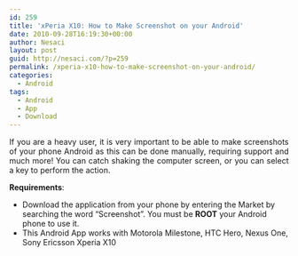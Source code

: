 ```yaml
---
id: 259
title: 'xPeria X10: How to Make Screenshot on your Android'
date: 2010-09-28T16:19:30+00:00
author: Nesaci
layout: post
guid: http://nesaci.com/?p=259
permalink: /xperia-x10-how-to-make-screenshot-on-your-android/
categories:
  - Android
tags:
  - Android
  - App
  - Download
---
```

<p style="text-align: justify;">
  If you are a heavy user, it is very important to be able to make screenshots of your phone Android as this can be done manually, requiring support and much more! You can catch shaking the computer screen, or you can select a key to perform the action.
</p>

<p style="text-align: justify;">
  <strong>Requirements</strong>:
</p>

  * Download the application from your phone by entering the Market by searching the word &#8220;Screenshot&#8221;. You must be **ROOT** your Android phone to use it.
  * This Android App works with Motorola Milestone, HTC Hero, Nexus One, Sony Ericsson Xperia X10